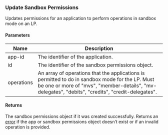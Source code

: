 ### Update Sandbox Permissions

Updates permissions for an application to perform operations in sandbox mode on an LP.

#### Parameters

<table>
    <thead>
        <tr>
            <th>Name</th>
            <th>Description</th>
        </tr>
    </thead>
    <tbody>
        <tr>
            <td>app-id</td>
            <td>The identifier of the application.</td>
        </tr>
        <tr>
            <td>id</td>
            <td>The identifier of the sandbox permissions object.</td>
        </tr>
        <tr>
            <td>operations</td>
            <td>An array of operations that the applications is permitted to do in sandbox mode for the LP. Must be one or more of "mvs", "member-details", "mv-delegates", "debits", "credits", "credit-delegates".</td>
        </tr>
    </tbody>
</table>

#### Returns

The sandbox permissions object if it was created successfully. Returns an [error](./?doc=reference-manual#errors) if the app or sandbox permissions object doesn’t exist or if an invalid operation is provided.













